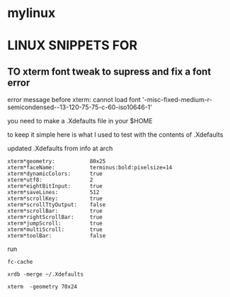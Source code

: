 # mylinux


# LINUX SNIPPETS FOR 

## TO xterm font tweak to supress and fix a font error


error message before
xterm: cannot load font '-misc-fixed-medium-r-semicondensed--13-120-75-75-c-60-iso10646-1'

you need to make a 
.Xdefaults file in your $HOME 

to keep it simple here is what I used to test with the contents of .Xdefaults 

updated .Xdefaults from info at arch
```linux
xterm*geometry:           80x25
xterm*faceName:           terminus:bold:pixelsize=14
xterm*dynamicColors:      true
xterm*utf8:               2
xterm*eightBitInput:      true
xterm*saveLines:          512
xterm*scrollKey:          true
xterm*scrollTtyOutput:    false
xterm*scrollBar:          true
xterm*rightScrollBar:     true
xterm*jumpScroll:         true
xterm*multiScroll:        true
xterm*toolBar:            false
```
run

```linux
fc-cache

xrdb -merge ~/.Xdefaults

xterm  -geometry 70x24
```